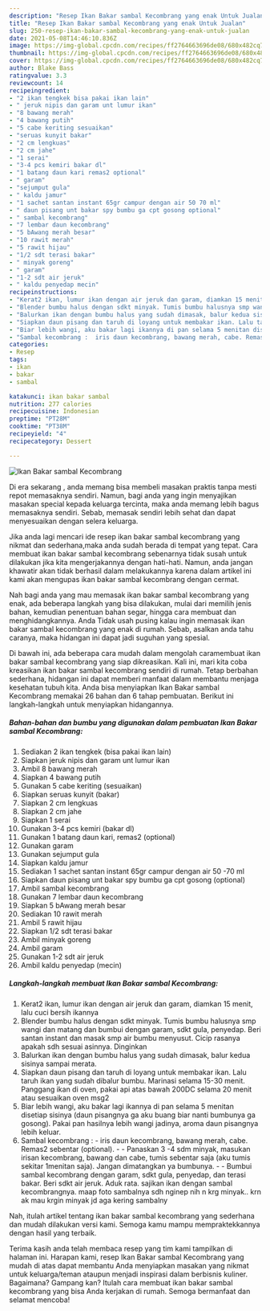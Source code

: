 ```yaml
---
description: "Resep Ikan Bakar sambal Kecombrang yang enak Untuk Jualan"
title: "Resep Ikan Bakar sambal Kecombrang yang enak Untuk Jualan"
slug: 250-resep-ikan-bakar-sambal-kecombrang-yang-enak-untuk-jualan
date: 2021-05-08T14:46:10.836Z
image: https://img-global.cpcdn.com/recipes/ff2764663696de08/680x482cq70/ikan-bakar-sambal-kecombrang-foto-resep-utama.jpg
thumbnail: https://img-global.cpcdn.com/recipes/ff2764663696de08/680x482cq70/ikan-bakar-sambal-kecombrang-foto-resep-utama.jpg
cover: https://img-global.cpcdn.com/recipes/ff2764663696de08/680x482cq70/ikan-bakar-sambal-kecombrang-foto-resep-utama.jpg
author: Blake Bass
ratingvalue: 3.3
reviewcount: 14
recipeingredient:
- "2 ikan tengkek bisa pakai ikan lain"
- " jeruk nipis dan garam unt lumur ikan"
- "8 bawang merah"
- "4 bawang putih"
- "5 cabe keriting sesuaikan"
- "seruas kunyit bakar"
- "2 cm lengkuas"
- "2 cm jahe"
- "1 serai"
- "3-4 pcs kemiri bakar dl"
- "1 batang daun kari remas2 optional"
- " garam"
- "sejumput gula"
- " kaldu jamur"
- "1 sachet santan instant 65gr campur dengan air 50 70 ml"
- " daun pisang unt bakar spy bumbu ga cpt gosong optional"
- " sambal kecombrang"
- "7 lembar daun kecombrang"
- "5 bAwang merah besar"
- "10 rawit merah"
- "5 rawit hijau"
- "1/2 sdt terasi bakar"
- " minyak goreng"
- " garam"
- "1-2 sdt air jeruk"
- " kaldu penyedap mecin"
recipeinstructions:
- "Kerat2 ikan, lumur ikan dengan air jeruk dan garam, diamkan 15 menit, lalu cuci bersih ikannya"
- "Blender bumbu halus dengan sdkt minyak. Tumis bumbu halusnya smp wangi dan matang dan bumbui dengan garam, sdkt gula, penyedap. Beri santan instant dan masak smp air bumbu menyusut. Cicip rasanya apakah sdh sesuai asinnya. Dinginkan"
- "Balurkan ikan dengan bumbu halus yang sudah dimasak, balur kedua sisinya sampai merata."
- "Siapkan daun pisang dan taruh di loyang untuk membakar ikan. Lalu taruh ikan yang sudah dibalur bumbu. Marinasi selama 15-30 menit. Panggang ikan di oven, pakai api atas bawah 200DC selama 20 menit atau sesuaikan oven msg2"
- "Biar lebih wangi, aku bakar lagi ikannya di pan selama 5 menitan disetiap sisinya (daun pisangnya ga aku buang biar nanti bumbunya ga gosong). Pakai pan hasilnya lebih wangi jadinya, aroma daun pisangnya lebih keluar."
- "Sambal kecombrang :  iris daun kecombrang, bawang merah, cabe. Remas2 sebentar (optional).   Panaskan 3 -4 sdm minyak, masukan irisan kecombrang, bawang dan cabe, tumis sebentar saja (aku tumis sekitar 1menitan saja). Jangan dimatangkan ya bumbunya.   Bumbui sambal kecombrang dengan garam, sdkt gula, penyedap, dan terasi bakar. Beri sdkt air jeruk. Aduk rata. sajikan ikan dengan sambal kecombrangnya. maap foto sambalnya sdh nginep nih n krg minyak.. krn ak mau krgin minyak jd aga kering sambalny"
categories:
- Resep
tags:
- ikan
- bakar
- sambal

katakunci: ikan bakar sambal 
nutrition: 277 calories
recipecuisine: Indonesian
preptime: "PT28M"
cooktime: "PT38M"
recipeyield: "4"
recipecategory: Dessert

---
```



![Ikan Bakar sambal Kecombrang](https://img-global.cpcdn.com/recipes/ff2764663696de08/680x482cq70/ikan-bakar-sambal-kecombrang-foto-resep-utama.jpg)

Di era  sekarang , anda memang bisa membeli masakan praktis tanpa mesti repot memasaknya sendiri. Namun, bagi anda yang ingin menyajikan masakan special kepada keluarga tercinta, maka anda memang lebih bagus memasaknya sendiri. Sebab, memasak sendiri lebih sehat dan dapat menyesuaikan dengan selera keluarga.

Jika anda lagi mencari ide resep ikan bakar sambal kecombrang yang nikmat dan sederhana,maka anda sudah berada di tempat yang tepat. Cara membuat ikan bakar sambal kecombrang  sebenarnya tidak susah untuk dilakukan jika kita mengerjakannya dengan hati-hati. Namun, anda jangan khawatir akan tidak berhasil dalam melakukannya 
karena dalam artikel ini kami akan mengupas ikan bakar sambal kecombrang dengan cermat.  



Nah bagi anda yang mau memasak ikan bakar sambal kecombrang yang enak, ada beberapa langkah yang bisa dilakukan, mulai dari memilih jenis bahan, kemudian penentuan bahan segar, hingga cara membuat dan menghidangkannya. Anda Tidak usah pusing kalau ingin memasak ikan bakar sambal kecombrang yang enak di rumah. Sebab, asalkan anda  tahu caranya, maka hidangan ini dapat jadi suguhan yang spesial.

Di bawah ini, ada beberapa cara mudah dalam mengolah caramembuat ikan bakar sambal kecombrang yang siap dikreasikan. Kali ini, mari kita coba kreasikan ikan bakar sambal kecombrang sendiri di rumah. Tetap berbahan sederhana, hidangan ini dapat memberi manfaat dalam membantu menjaga kesehatan tubuh kita. Anda bisa menyiapkan Ikan Bakar sambal Kecombrang memakai 26 bahan dan 6 tahap pembuatan. Berikut ini langkah-langkah untuk menyiapkan hidangannya.

<!--inarticleads1-->

##### Bahan-bahan dan bumbu yang digunakan dalam pembuatan Ikan Bakar sambal Kecombrang:

1. Sediakan 2 ikan tengkek (bisa pakai ikan lain)
1. Siapkan  jeruk nipis dan garam unt lumur ikan
1. Ambil 8 bawang merah
1. Siapkan 4 bawang putih
1. Gunakan 5 cabe keriting (sesuaikan)
1. Siapkan seruas kunyit (bakar)
1. Siapkan 2 cm lengkuas
1. Siapkan 2 cm jahe
1. Siapkan 1 serai
1. Gunakan 3-4 pcs kemiri (bakar dl)
1. Gunakan 1 batang daun kari, remas2 (optional)
1. Gunakan  garam
1. Gunakan sejumput gula
1. Siapkan  kaldu jamur
1. Sediakan 1 sachet santan instant 65gr campur dengan air 50 -70 ml
1. Siapkan  daun pisang unt bakar spy bumbu ga cpt gosong (optional)
1. Ambil  sambal kecombrang
1. Gunakan 7 lembar daun kecombrang
1. Siapkan 5 bAwang merah besar
1. Sediakan 10 rawit merah
1. Ambil 5 rawit hijau
1. Siapkan 1/2 sdt terasi bakar
1. Ambil  minyak goreng
1. Ambil  garam
1. Gunakan 1-2 sdt air jeruk
1. Ambil  kaldu penyedap (mecin)




<!--inarticleads2-->

##### Langkah-langkah membuat Ikan Bakar sambal Kecombrang:

1. Kerat2 ikan, lumur ikan dengan air jeruk dan garam, diamkan 15 menit, lalu cuci bersih ikannya
1. Blender bumbu halus dengan sdkt minyak. Tumis bumbu halusnya smp wangi dan matang dan bumbui dengan garam, sdkt gula, penyedap. Beri santan instant dan masak smp air bumbu menyusut. Cicip rasanya apakah sdh sesuai asinnya. Dinginkan
1. Balurkan ikan dengan bumbu halus yang sudah dimasak, balur kedua sisinya sampai merata.
1. Siapkan daun pisang dan taruh di loyang untuk membakar ikan. Lalu taruh ikan yang sudah dibalur bumbu. Marinasi selama 15-30 menit. Panggang ikan di oven, pakai api atas bawah 200DC selama 20 menit atau sesuaikan oven msg2
1. Biar lebih wangi, aku bakar lagi ikannya di pan selama 5 menitan disetiap sisinya (daun pisangnya ga aku buang biar nanti bumbunya ga gosong). Pakai pan hasilnya lebih wangi jadinya, aroma daun pisangnya lebih keluar.
1. Sambal kecombrang :  - iris daun kecombrang, bawang merah, cabe. Remas2 sebentar (optional).  -  - Panaskan 3 -4 sdm minyak, masukan irisan kecombrang, bawang dan cabe, tumis sebentar saja (aku tumis sekitar 1menitan saja). Jangan dimatangkan ya bumbunya.  -  - Bumbui sambal kecombrang dengan garam, sdkt gula, penyedap, dan terasi bakar. Beri sdkt air jeruk. Aduk rata. sajikan ikan dengan sambal kecombrangnya. maap foto sambalnya sdh nginep nih n krg minyak.. krn ak mau krgin minyak jd aga kering sambalny




Nah, itulah artikel tentang  ikan bakar sambal kecombrang  yang sederhana dan mudah dilakukan versi kami. Semoga kamu mampu mempraktekkannya dengan hasil yang terbaik. 

Terima kasih anda telah membaca resep yang tim kami tampilkan di halaman ini. Harapan kami, resep  Ikan Bakar sambal Kecombrang yang mudah di atas dapat membantu Anda menyiapkan masakan yang nikmat untuk keluarga/teman ataupun menjadi inspirasi dalam berbisnis kuliner. Bagaimana? Gampang kan? Itulah cara membuat ikan bakar sambal kecombrang yang bisa Anda kerjakan di rumah. Semoga bermanfaat dan selamat mencoba!

